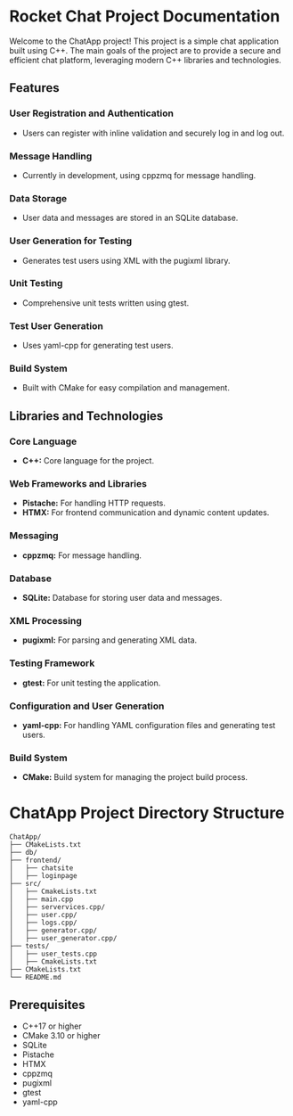 # Rocket Chat Project Documentation

Welcome to the ChatApp project! This project is a simple chat application built using C++. The main goals of the project are to provide a secure and efficient chat platform, leveraging modern C++ libraries and technologies.

## Features

### User Registration and Authentication
   - Users can register with inline validation and securely log in and log out.

### Message Handling
   - Currently in development, using cppzmq for message handling.

### Data Storage
   - User data and messages are stored in an SQLite database.

### User Generation for Testing
   - Generates test users using XML with the pugixml library.

### Unit Testing
   - Comprehensive unit tests written using gtest.

### Test User Generation
   - Uses yaml-cpp for generating test users.

### Build System
   - Built with CMake for easy compilation and management.

## Libraries and Technologies

### Core Language
- **C++:** Core language for the project.

### Web Frameworks and Libraries
- **Pistache:** For handling HTTP requests.
- **HTMX:** For frontend communication and dynamic content updates.

### Messaging
- **cppzmq:** For message handling.

### Database
- **SQLite:** Database for storing user data and messages.

### XML Processing
- **pugixml:** For parsing and generating XML data.

### Testing Framework
- **gtest:** For unit testing the application.

### Configuration and User Generation
- **yaml-cpp:** For handling YAML configuration files and generating test users.

### Build System
- **CMake:** Build system for managing the project build process.

# ChatApp Project Directory Structure
```
ChatApp/
├── CMakeLists.txt     
├── db/                   
├── frontend/                 
│   ├── chatsite         
│   ├── loginpage  
├── src/             
│   ├── CmakeLists.txt     
│   ├── main.cpp       
│   ├── servervices.cpp/          
│   ├── user.cpp/          
│   ├── logs.cpp/        
│   ├── generator.cpp/          
│   ├── user_generator.cpp/           
├── tests/               
│   ├── user_tests.cpp         
│   ├── CmakeLists.txt  
├── CMakeLists.txt     
└── README.md
```

 ## Prerequisites

- C++17 or higher
- CMake 3.10 or higher
- SQLite
- Pistache
- HTMX
- cppzmq
- pugixml
- gtest
- yaml-cpp
